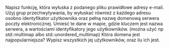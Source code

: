 Napisz funkcję, która wyłuska z podanego pliku prawidłowe adresy e-mail. 
Użyj grup przechwytywania, by wyłuskać również z każdego adresu osobno identyfikator użytkownika oraz pełną nazwę domenową serwera poczty elektronicznej.
Umieść te dane w mapie, gdzie kluczem jest nazwa serwera, a wartościami identyfikatory jego użytkowników.
(można użyć np std::multimap albo std::unordered_multimap)
Która domena jest najpopularniejsza? Wypisz wszystkich jej użytkowników, oraz ilu ich jest.
